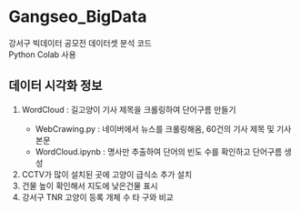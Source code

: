 <div><h1>Gangseo_BigData</h1></div>
강서구 빅데이터 공모전 데이터셋 분석 코드
<br>
Python Colab 사용
<br>
<h2>데이터 시각화 정보</h2>
<ol>
<li>WordCloud : 길고양이 기사 제목을 크롤링하여 단어구름 만들기</li>
<ul>
<li>WebCrawing.py : 네이버에서 뉴스를 크롤링해옴, 60건의 기사 제목 및 기사 본문 </li>
<li>WordCloud.ipynb : 명사만 추출하여 단어의 빈도 수를 확인하고 단어구름 생성 </li>
</ul>
<li>CCTV가 많이 설치된 곳에 고양이 급식소 추가 설치</li>
<li>건물 높이 확인해서 지도에 낮은건물 표시 </li>
<li>강서구 TNR 고양이 등록 개체 수 타 구와 비교 </li>
</ol>
</div>
